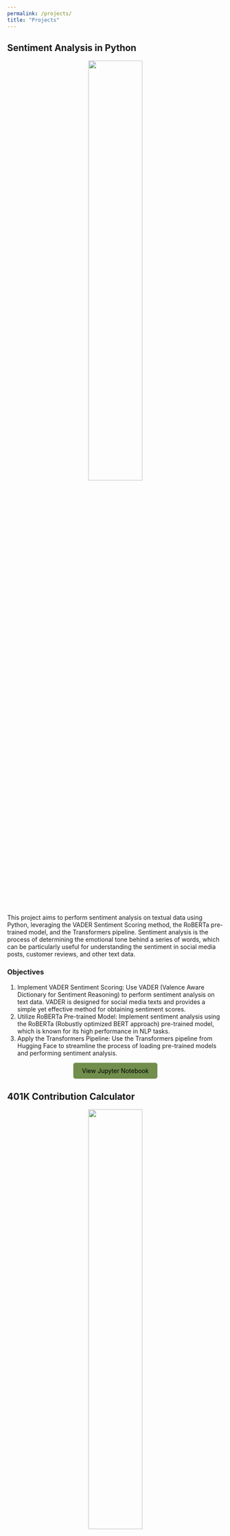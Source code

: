```yaml
---
permalink: /projects/
title: "Projects"
---
```

  
<h2>Sentiment Analysis in Python</h2>
<div style="text-align: center;">
  <img src="https://media.sproutsocial.com/uploads/2023/07/Sentiment-analysis-HUB-Final.jpg" style="width: 50%; height: 50%;">
</div>
<br>
<p>This project aims to perform sentiment analysis on textual data using Python, leveraging the VADER Sentiment Scoring method, the RoBERTa pre-trained model, and the Transformers pipeline. Sentiment analysis is the process of determining the emotional tone behind a series of words, which can be particularly useful for understanding the sentiment in social media posts, customer reviews, and other text data.</p>

<h3>Objectives</h3>

<ol>
<li>Implement VADER Sentiment Scoring: Use VADER (Valence Aware Dictionary for Sentiment Reasoning) to perform sentiment analysis on text data. VADER is designed for social media texts and provides a simple yet effective method for obtaining sentiment scores.</li>
<li>Utilize RoBERTa Pre-trained Model: Implement sentiment analysis using the RoBERTa (Robustly optimized BERT approach) pre-trained model, which is known for its high performance in NLP tasks.</li>
<li>Apply the Transformers Pipeline: Use the Transformers pipeline from Hugging Face to streamline the process of loading pre-trained models and performing sentiment analysis.</li>
</ol>

<div style="text-align: center;">
  <a href="https://nbviewer.org/gist/amitabhadey/58237f9506e4fd3dba2ffa83800e6a46" class="btn btn-custom">View Jupyter Notebook</a>
</div>

<h2>401K Contribution Calculator</h2>
<div style="text-align: center;">
  <img src="https://www.commercebank.com/-/media/cb/articles/personal/2022/articlehero_2680x960401k-(1).jpg?revision=85778e7f-dad7-48a8-a86f-804b305d77db&modified=20220216210438" style="width: 50%; height: 50%;">
</div>
<br>
<p>This project involves developing a 401(k) contribution calculator web application using Python and Streamlit. The app will leverage numpy_financial for financial calculations and matplotlib for generating visual graphs based on user input. The primary goal is to help users project their 401(k) savings over time based on their contributions, employer match, expected rate of return, and other factors.</p>

<h3>Objectives</h3>

<ol>
<li>User-Friendly Interface: Create an intuitive and interactive web application using Streamlit that allows users to input their 401(k) contribution details.</li>
<li>Financial Calculations: Utilize numpy_financial to perform complex financial calculations, including future value projections of 401(k) contributions.</li>
<li>Data Visualization: Implement matplotlib to generate graphs that visualize the growth of 401(k) savings over time.</li>
<li>Projection Analysis: Provide users with detailed projections and insights based on their inputs.</li>
</ol>

<div style="text-align: center;">
  <a href="https://401kcalculator-nuwqbvl5fat3xurfgcplcy.streamlit.app/" class="btn btn-custom">View Deployed WebApp/a>
</div>








<style>
  .btn-custom {
    background-color: #718E4C;
    color: black !important;
    padding: 10px 20px;
    text-align: center;
    text-decoration: none !important;
    display: inline-block;
    border-radius: 5px;
    border: none;
    cursor: pointer;
  }
  
  .btn-custom:hover {
    background-color: #B2D7E9;
    text-decoration: none !important;
  }
</style>







  
